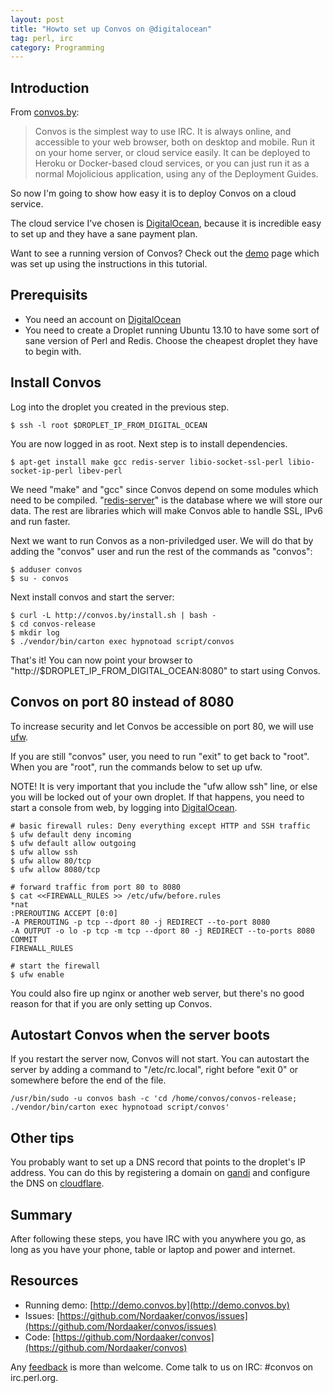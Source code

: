 ```yaml
---
layout: post
title: "Howto set up Convos on @digitalocean"
tag: perl, irc
category: Programming
---
```


## Introduction

From [convos.by](http://convos.by):

> Convos is the simplest way to use IRC. It is always online, and accessible
> to your web browser, both on desktop and mobile. Run it on your home server,
> or cloud service easily. It can be deployed to Heroku or Docker-based cloud
> services, or you can just run it as a normal Mojolicious application, using
> any of the Deployment Guides.

So now I'm going to show how easy it is to deploy Convos on a cloud service.

The cloud service I've chosen is [DigitalOcean](https://www.digitalocean.com),
because it is incredible easy to set up and they have a sane payment plan.

Want to see a running version of Convos? Check out the
[demo](http://demo.convos.by) page which was set up using the instructions in
this tutorial.

## Prerequisits

* You need an account on [DigitalOcean](https://www.digitalocean.com)
* You need to create a Droplet running Ubuntu 13.10 to have some sort of sane version of Perl and Redis. Choose the cheapest droplet they have to begin with.

## Install Convos

Log into the droplet you created in the previous step.

    $ ssh -l root $DROPLET_IP_FROM_DIGITAL_OCEAN

You are now logged in as root. Next step is to install dependencies.

    $ apt-get install make gcc redis-server libio-socket-ssl-perl libio-socket-ip-perl libev-perl

We need "make" and "gcc" since Convos depend on some modules which need to be compiled.
"[redis-server](http://redis.io/)" is the database where we will store our data. The
rest are libraries which will make Convos able to handle SSL, IPv6 and run faster.

Next we want to run Convos as a non-priviledged user. We will do that by adding
the "convos" user and run the rest of the commands as "convos":

    $ adduser convos
    $ su - convos

Next install convos and start the server:

    $ curl -L http://convos.by/install.sh | bash -
    $ cd convos-release
    $ mkdir log
    $ ./vendor/bin/carton exec hypnotoad script/convos

That's it! You can now point your browser to
"http://$DROPLET_IP_FROM_DIGITAL_OCEAN:8080" to start using Convos.

## Convos on port 80 instead of 8080

To increase security and let Convos be accessible on port 80, we will use
[ufw](https://help.ubuntu.com/community/UFW).

If you are still "convos" user, you need to run "exit" to get back to "root".
When you are "root", run the commands below to set up ufw.

NOTE! It is very important that you include the "ufw allow ssh" line, or else
you will be locked out of your own droplet. If that happens, you need to start
a console from web, by logging into [DigitalOcean](https://cloud.digitalocean.com/).

    # basic firewall rules: Deny everything except HTTP and SSH traffic
    $ ufw default deny incoming
    $ ufw default allow outgoing
    $ ufw allow ssh
    $ ufw allow 80/tcp
    $ ufw allow 8080/tcp

    # forward traffic from port 80 to 8080
    $ cat <<FIREWALL_RULES >> /etc/ufw/before.rules
    *nat
    :PREROUTING ACCEPT [0:0]
    -A PREROUTING -p tcp --dport 80 -j REDIRECT --to-port 8080
    -A OUTPUT -o lo -p tcp -m tcp --dport 80 -j REDIRECT --to-ports 8080
    COMMIT
    FIREWALL_RULES

    # start the firewall
    $ ufw enable

You could also fire up nginx or another web server, but there's no good reason for that if you are only setting up Convos.

## Autostart Convos when the server boots

If you restart the server now, Convos will not start. You can autostart the
server by adding a command to "/etc/rc.local", right before "exit 0" or
somewhere before the end of the file.

    /usr/bin/sudo -u convos bash -c 'cd /home/convos/convos-release; ./vendor/bin/carton exec hypnotoad script/convos'

## Other tips

You probably want to set up a DNS record that points to the droplet's IP
address. You can do this by registering a domain on [gandi](http://gandi.net)
and configure the DNS on [cloudflare](http://cloudflare.com).

## Summary

After following these steps, you have IRC with you anywhere you go, as long
as you have your phone, table or laptop and power and internet.

## Resources

* Running demo: [http://demo.convos.by](http://demo.convos.by)
* Issues: [https://github.com/Nordaaker/convos/issues](https://github.com/Nordaaker/convos/issues)
* Code: [https://github.com/Nordaaker/convos](https://github.com/Nordaaker/convos)

Any [feedback](https://github.com/Nordaaker/convos/issues) is more than welcome. Come talk to us on IRC: #convos on irc.perl.org.

